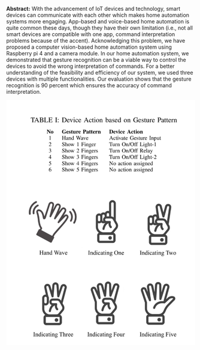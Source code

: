 **Abstract:** With the advancement of IoT devices and technology, smart devices can communicate with each other which makes home automation systems more engaging. App-based and voice-based home automation is quite common these days, though they have their own limitation (i.e., not all smart devices are compatible with one app, command interpretation problems because of the accent). Acknowledging this problem, we have proposed a computer vision-based home automation system using Raspberry pi 4 and a camera module. In our home automation system, we demonstrated that gesture recognition can be a viable way to control the devices to avoid the wrong interpretation of commands. For a better understanding of the feasibility and efficiency of our system, we used three devices with multiple functionalities. Our evaluation shows that the gesture recognition is 90 percent which ensures the accuracy of command interpretation. 

![Homeautomation](handgesture.png)
